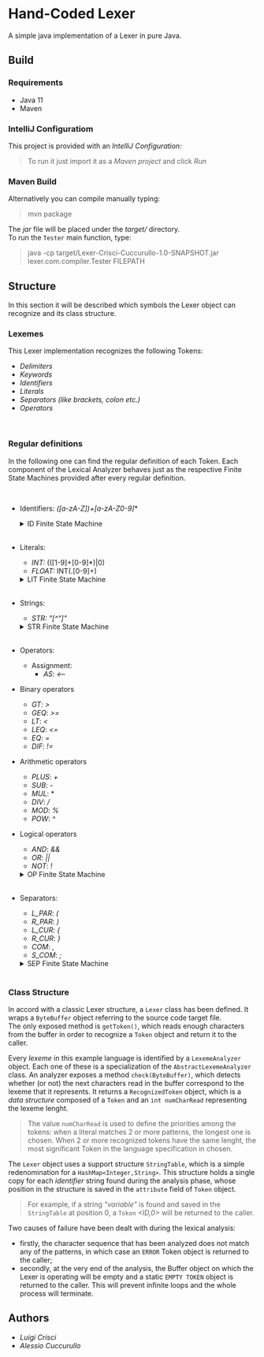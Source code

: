 # Hand-Coded Lexer

A simple java implementation of a Lexer in pure Java.

## Build  

### Requirements

- Java 11
- Maven

### IntelliJ Configuratiom

This project is provided with an *IntelliJ Configuration:* 

> To run it just import it as a *Maven project* and click *Run*

### Maven Build

Alternatively you can compile manually typing: 

> mvn package

The *jar* file will be placed under the *target/* directory.  
To run the `Tester` main function, type:

> java -cp target/Lexer-Crisci-Cuccurullo-1.0-SNAPSHOT.jar lexer.com.compiler.Tester FILEPATH

## Structure

In this section it will be described which symbols the Lexer object can recognize and its class structure.

### Lexemes

This Lexer implementation recognizes the following Tokens:  
- *Delimiters*
- *Keywords*
- *Identifiers*
- *Literals*
- *Separators (like brackets, colon etc.)*
- *Operators* 

</br> 

### Regular definitions
 In the following one can find the regular definition of each Token. Each component of the Lexical Analyzer behaves just as the respective Finite State Machines provided after every regular definition.   
  
</br>

- Identifiers: *([a-zA-Z])+[a-zA-Z0-9]**
  <details>
  <summary>ID Finite State Machine</summary>
  <img src="./img/ID_DFA.svg" width="60%" height="60%"/> </br>
  </details>
  <br>
- Literals:
    - *INT:* (([1-9]+[0-9]\*)|0)
    - *FLOAT:* INT(\.[0-9]+) 
  <details>
  <summary>LIT Finite State Machine</summary>
  <img src="./img/NUM_DFA.svg" width="60%" height="60%"/> </br>
  </details>
  </br>
  
- Strings:
    - *STR:* *"[^"]"*
  <details>
  <summary>STR Finite State Machine</summary>
  <img src="./img/STR_DFA.svg" width="60%" height="60%"/> </br>
  </details>
  </br>
- Operators:  
  - Assignment: 
    - *AS*: *<--*
  
- Binary operators
    - *GT*: *>* 
    - *GEQ*: *>=*
    - *LT*: *<*
    - *LEQ*: *<=*
    - *EQ*: *=*
    - *DIF*: *!=*
  
- Arithmetic operators  
    - *PLUS*: *+*
    - *SUB*: *-*
    - *MUL*: *
    - *DIV*: *\/*
    - *MOD*: *%*
    - *POW*: *^*

- Logical operators
    - *AND*: *&&*
    - *OR*: *||*
    - *NOT*: *!*
  <details>
  <summary>OP Finite State Machine</summary>
  <img src="./img/OP_DFA.svg" width="70%" height="70%"/> </br>
  </details>    
  </br>

- Separators:
  - *L_PAR*: *(*
  - *R_PAR*: *)*
  - *L_CUR*: *{*
  - *R_CUR*: *}*
  - *COM*: *,*
  - *S_COM*: *;*
  

  <details>
  <summary>SEP Finite State Machine</summary>
  <img src="./img/SEP_DFA.svg" width="50%" height="50%"/> </br>
  </details>  
  </br>

### Class Structure
  
In accord with a classic Lexer structure, a `Lexer` class has been defined. It wraps a `ByteBuffer` object referring to the source code target file.  
The only exposed method is `getToken()`, which reads enough characters from the buffer in order to recognize a `Token` object and return it to the caller.  

Every *lexeme* in this example language is identified by a `LexemeAnalyzer` object. Each one of these is a specialization of the `AbstractLexemeAnalyzer` class. An analyzer exposes a method `check(ByteBuffer)`, which detects whether (or not) the next characters read in the buffer correspond to the lexeme that it represents.
It returns a `RecognizedToken` object, which is a *data structure* composed of a `Token` and an `int numCharRead` representing the lexeme lenght.

> The value `numCharRead` is used to define the priorities among the tokens: when a literal matches 2 or more patterns, the longest one is chosen. When 2 or more recognized tokens have the same lenght, the most significant Token in the language specification in chosen.

The `Lexer` object uses a support structure `StringTable`, which is a simple redenomination for a `HashMap<Integer,String>`. This structure holds a single copy for each *identifier* string found during the analysis phase, whose position in the structure is saved in the `attribute` field of `Token` object.  

> For example, if a string *"variable"* is found and saved in the `StringTable` at position 0, a `Token`  *<ID,0>* will be returned to the caller.

Two causes of failure have been dealt with during the lexical analysis: 
- firstly, the character sequence that has been analyzed does not match any of the patterns, in which case an `ERROR` Token object is returned to the caller;
- secondly, at the very end of the analysis, the Buffer object on which the Lexer is operating will be empty and a static `EMPTY TOKEN` object is returned to the caller. This will prevent infinite loops and the whole process will terminate.

## Authors
- *Luigi Crisci*
- *Alessio Cuccurullo*